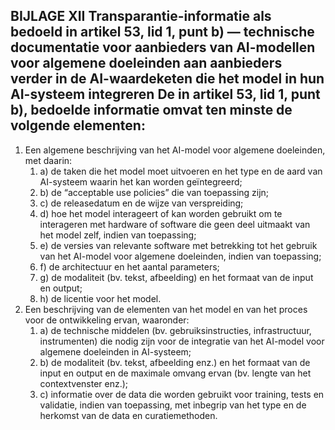 ## BIJLAGE XII Transparantie-informatie als bedoeld in artikel 53, lid 1, punt b) — technische documentatie voor aanbieders van AI-modellen voor algemene doeleinden aan aanbieders verder in de AI-waardeketen die het model in hun AI-systeem integreren De in artikel 53, lid 1, punt b), bedoelde informatie omvat ten minste de volgende elementen:

1. Een algemene beschrijving van het AI-model voor algemene doeleinden, met daarin:
   1. a) de taken die het model moet uitvoeren en het type en de aard van AI-systeem waarin het kan worden geïntegreerd;
   2. b) de “acceptable use policies” die van toepassing zijn;
   3. c) de releasedatum en de wijze van verspreiding;
   4. d) hoe het model interageert of kan worden gebruikt om te interageren met hardware of software die geen deel uitmaakt van het model zelf, indien van toepassing;
   5. e) de versies van relevante software met betrekking tot het gebruik van het AI-model voor algemene doeleinden, indien van toepassing;
   6. f) de architectuur en het aantal parameters;
   7. g) de modaliteit (bv. tekst, afbeelding) en het formaat van de input en output;
   8. h) de licentie voor het model.
2. Een beschrijving van de elementen van het model en van het proces voor de ontwikkeling ervan, waaronder:
   1. a) de technische middelen (bv. gebruiksinstructies, infrastructuur, instrumenten) die nodig zijn voor de integratie van het AI-model voor algemene doeleinden in AI-systeem;
   2. b) de modaliteit (bv. tekst, afbeelding enz.) en het formaat van de input en output en de maximale omvang ervan (bv. lengte van het contextvenster enz.);
   3. c) informatie over de data die worden gebruikt voor training, tests en validatie, indien van toepassing, met inbegrip van het type en de herkomst van de data en curatiemethoden.
